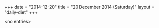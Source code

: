 +++
date = "2014-12-20"
title = "20 December 2014 (Saturday)"
layout = "daily-diet"
+++

<p>&lt;no entries&gt;</p>